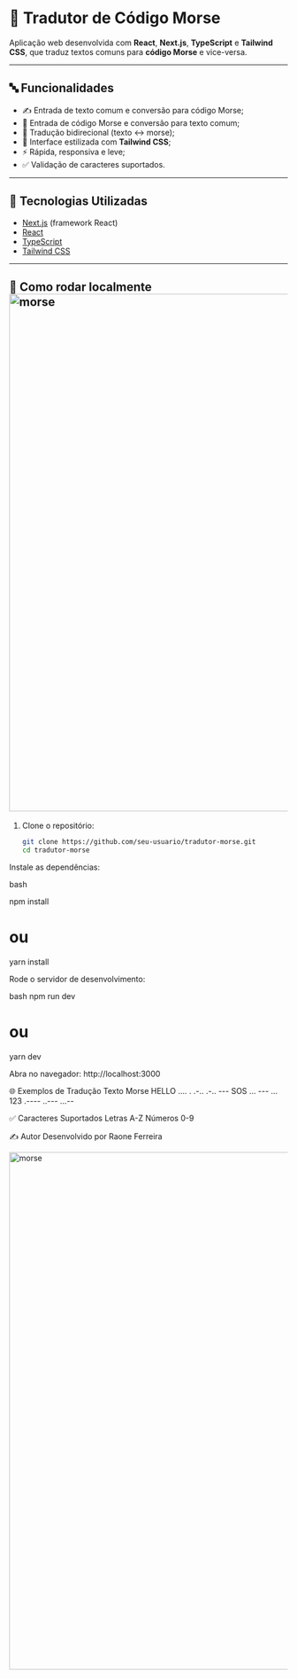 # 📡 Tradutor de Código Morse

Aplicação web desenvolvida com **React**, **Next.js**, **TypeScript** e **Tailwind CSS**, que traduz textos comuns para **código Morse** e vice-versa.

---

## 🔤 Funcionalidades

- ✍️ Entrada de texto comum e conversão para código Morse;
- 📶 Entrada de código Morse e conversão para texto comum;
- 🔁 Tradução bidirecional (texto ↔ morse);
- 🎨 Interface estilizada com **Tailwind CSS**;
- ⚡ Rápida, responsiva e leve;
- ✅ Validação de caracteres suportados.

---

## 🧪 Tecnologias Utilizadas

- [Next.js](https://nextjs.org/) (framework React)
- [React](https://reactjs.org/)
- [TypeScript](https://www.typescriptlang.org/)
- [Tailwind CSS](https://tailwindcss.com/)

---

## 🚀 Como rodar localmente<img width="1922" height="934" alt="morse" src="https://github.com/user-attachments/assets/a7ada4e6-af7d-44b6-8210-a85b00a01469" />


1. Clone o repositório:
   ```bash
   git clone https://github.com/seu-usuario/tradutor-morse.git
   cd tradutor-morse
Instale as dependências:

bash

npm install
# ou
yarn install

Rode o servidor de desenvolvimento:

bash
npm run dev
# ou
yarn dev

Abra no navegador:
http://localhost:3000

🌐 Exemplos de Tradução
Texto	Morse
HELLO	.... . .-.. .-.. ---
SOS	... --- ...
123	.---- ..--- ...--

✅ Caracteres Suportados
Letras A-Z
Números 0-9

✍️ Autor
Desenvolvido por Raone Ferreira

<img width="1922" height="934" alt="morse" src="https://github.com/user-attachments/assets/77e804a0-1335-48cd-bbc1-1145c2c8a56a" />

